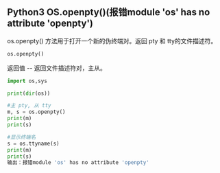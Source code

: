## Python3 OS.openpty()(报错module 'os' has no attribute 'openpty')

os.openpty() 方法用于打开一个新的伪终端对。返回 pty 和 tty的文件描述符。

```python
os.openpty()
```

返回值 -- 返回文件描述符对，主从。

```python
import os,sys

print(dir(os))

#主 pty, 从 tty
m, s = os.openpty()
print(m)
print(s)

#显示终端名
s = os.ttyname(s)
print(m)
print(s)
输出：报错module 'os' has no attribute 'openpty'
```